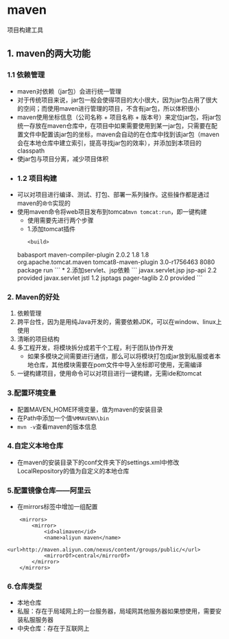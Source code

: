 # maven
项目构建工具
## 1. maven的两大功能
### 1.1 依赖管理
* maven对依赖（jar包）会进行统一管理
* 对于传统项目来说，jar包一般会使得项目的大小很大，因为jar包占用了很大的空间；而使用maven进行管理的项目，不含有jar包，所以体积很小
* maven使用坐标信息（公司名称 + 项目名称 + 版本号）来定位jar包，将jar包统一存放在maven仓库中，在项目中如果需要使用到某一jar包，只需要在配置文件中配置该jar包的坐标，maven会自动的在仓库中找到该jar包（maven会在本地仓库中建立索引，提高寻找jar包的效率），并添加到本项目的classpath
* 使jar包与项目分离，减少项目体积
* ### 1.2 项目构建
* 可以对项目进行编译、测试、打包、部署一系列操作。这些操作都是通过maven的`命令`实现的
* 使用maven命令将web项目发布到tomcat`mvn tomcat:run`，即一键构建
    * 使用需要先进行两个步骤
    * 1.添加tomcat插件
        ```
        <build>
    <finalName>babasport</finalName>
    <!-- 添加tomcat插件,eclipse不用再配置tomcat运行环境.
         Run As-Maven build...-clean package 启动web页面
    -->
    <plugins>
        <plugin>
            <artifactId>maven-compiler-plugin</artifactId>
            <version>2.0.2</version>
            <!-- 本地jdk版本 -->
            <configuration>
                <source>1.8</source>
                <target>1.8</target>
            </configuration>
        </plugin>
        <plugin>
            <groupId>org.apache.tomcat.maven</groupId>
            <artifactId>tomcat8-maven-plugin</artifactId>
            <version>3.0-r1756463</version>
            <configuration>
                <port>8080</port>
            </configuration>
            <!-- 在package阶段启动web容器 -->
            <executions>
              <execution>
                      <!-- 打包阶段 -->
                    <phase>package</phase>
                    <!-- 运行目标 -->
                    <goals>
                        <goal>run</goal>
                    </goals>
              </execution>
          </executions>
        </plugin>
    </plugins>
  </build>
        ```
    * 2.添加servlet、jsp依赖
        ```
        <!-- 配置jsp依赖 -->
        <!-- https://mvnrepository.com/artifact/javax.servlet.jsp/jsp-api -->
        <dependency>
            <groupId>javax.servlet.jsp</groupId>
            <artifactId>jsp-api</artifactId>
            <version>2.2</version>
            <scope>provided</scope>
        </dependency>
        <!-- https://mvnrepository.com/artifact/javax.servlet/jstl -->
        <dependency>
            <groupId>javax.servlet</groupId>
            <artifactId>jstl</artifactId>
            <version>1.2</version>
            </dependency>
        <!-- https://mvnrepository.com/artifact/jsptags/pager-taglib -->
        <dependency>
            <groupId>jsptags</groupId>
            <artifactId>pager-taglib</artifactId>
            <version>2.0</version>
            <!--  -->
            <scope>provided</scope>
        </dependency>
        ```
### 2. Maven的好处
1. 依赖管理
2. 跨平台性，因为是用纯Java开发的，需要依赖JDK，可以在window、linux上使用
3. 清晰的项目结构
4. 多工程开发，将模块拆分成若干个工程，利于团队协作开发
    * 如果多模块之间需要进行通信，那么可以将模块打包成jar放到私服或者本地仓库，其他模块需要在pom文件中导入坐标即可使用，无需编译
5. 一键构建项目，使用命令可以对项目进行一键构建，无需ide和tomcat
### 3.配置环境变量
* 配置MAVEN_HOME环境变量，值为maven的安装目录
* 在Path中添加一个值`%MMAVEN%\bin`
* `mvn -v`查看maven的版本信息
### 4.自定义本地仓库
* 在maven的安装目录下的conf文件夹下的settings.xml中修改LocalRepository的值为自定义的本地仓库
### 5.配置镜像仓库——阿里云
* 在mirrors标签中增加一组配置
```
    <mirrors>
        <mirror>
            <id>alimaven</id>
            <name>aliyun maven</name>
            <url>http://maven.aliyun.com/nexus/content/groups/public/</url>
            <mirrorOf>central</mirrorOf>
        </mirror>
    </mirrors>
```
### 6.仓库类型
* 本地仓库
* 私服：存在于局域网上的一台服务器，局域网其他服务器如果想使用，需要安装私服服务器
* 中央仓库：存在于互联网上